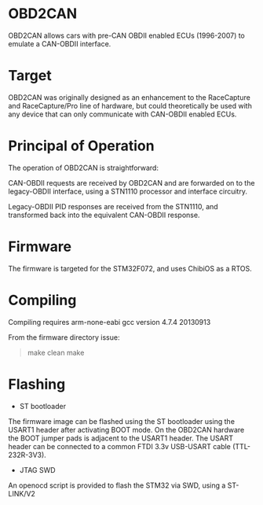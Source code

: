 OBD2CAN
=======

OBD2CAN allows cars with pre-CAN OBDII enabled ECUs (1996-2007) to emulate a CAN-OBDII interface.

Target
======

OBD2CAN was originally designed as an enhancement to the RaceCapture and RaceCapture/Pro line of hardware, but could theoretically be used with any device that can only communicate with CAN-OBDII enabled ECUs.

Principal of Operation
======================

The operation of OBD2CAN is straightforward:

CAN-OBDII requests are received by OBD2CAN and are forwarded on to the legacy-OBDII interface, using
a STN1110 processor and interface circuitry. 

Legacy-OBDII PID responses are received from the STN1110, and transformed back into the equivalent CAN-OBDII response.

Firmware
========
The firmware is targeted for the STM32F072, and uses ChibiOS as a RTOS. 

Compiling
=========
Compiling requires arm-none-eabi gcc version 4.7.4 20130913

From the firmware directory issue:

> make clean
> make

Flashing
========
* ST bootloader

The firmware image can be flashed using the ST bootloader using the USART1 header after activating BOOT mode. On the OBD2CAN hardware the BOOT jumper pads is adjacent to the USART1 header. The USART header can be connected to a common FTDI 3.3v USB-USART cable (TTL-232R-3V3).

* JTAG SWD

An openocd script is provided to flash the STM32 via SWD, using a ST-LINK/V2

